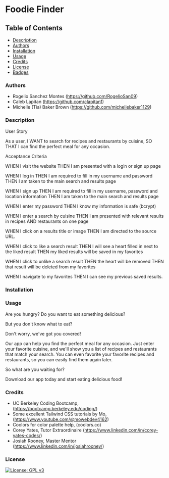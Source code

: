 # Foodie Finder


## Table of Contents
- [Description](#Description)
- [Authors](#Authors)
- [Installation](#Installation)
- [Usage](#Usage)
- [Credits](#Credits)
- [License](#License)
- [Badges](#Badges)



### Authors
- Rogelio Sanchez Montes (https://github.com/RogelioSan09)
- Caleb Lapitan (https://github.com/clapitan1)
- Michelle (Tia) Baker Brown (https://github.com/michellebaker1129)




### Description

User Story

As a user, 
I WANT to search for recipes and restaurants by cuisine, 
SO THAT I can find the perfect meal for any occasion. 


Acceptance Criteria

WHEN I visit the website 
THEN I am presented with a login or sign up page

WHEN I log in
THEN I am required to fill in my username and password
THEN I am taken to the main search and results page

WHEN I sign up
THEN I am required to fill in my username, password and location information 
THEN I am taken to the main search and results page

WHEN I enter my password
THEN I know my information is safe (bcrypt)

WHEN I enter a search by cuisine
THEN I am presented with relevant results in recipes AND restaurants on one page

WHEN I click on a results title or image
THEN I am directed to the source URL.

WHEN I click to like a search result
THEN I will see a heart filled in next to the liked result
THEN my liked results will be saved in my favorites

WHEN I click to unlike a search result
THEN the heart will be removed
THEN that result will be deleted from my favorites

WHEN I navigate to my favorites
THEN I can see my previous saved results.




### Installation




### Usage

Are you hungry?
Do you want to eat something delicious?

But you don't know what to eat?

Don't worry, we've got you covered!

Our app can help you find the perfect meal for any occasion.
Just enter your favorite cuisine, and we'll show you a list of recipes and restaurants that match your search.
You can even favorite your favorite recipes and restaurants, so you can easily find them again later.

So what are you waiting for?

Download our app today and start eating delicious food!




### Credits
- UC Berkeley Coding Bootcamp, (https://bootcamp.berkeley.edu/coding/)
- Some excellent Tailwind CSS tutorials by Mo, (https://www.youtube.com/@mowebdev4162)
- Coolors for color palette help, (coolors.co)
- Corey Yates, Tutor Extraordinaire (https://www.linkedin.com/in/corey-yates-codes/)
- Josiah Rooney, Master Mentor (https://www.linkedin.com/in/josiahrooney/)




### License
[![License: GPL v3](https://img.shields.io/badge/License-GPLv3-blue.svg)](https://www.gnu.org/licenses/gpl-3.0)
